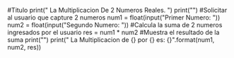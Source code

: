 #Titulo
print(" La Multiplicacion De 2 Numeros Reales. ")
print("")
#Solicitar al usuario que capture 2 numeros 
num1 = float(input("Primer Numero: "))
num2 = float(input("Segundo Numero: "))
#Calcula la suma de 2 numeros ingresados por el usuario
res = num1 * num2
#Muestra el resultado de la suma
print("")
print(" La Multiplicacion de {} por {} es: {}".format(num1, num2, res))